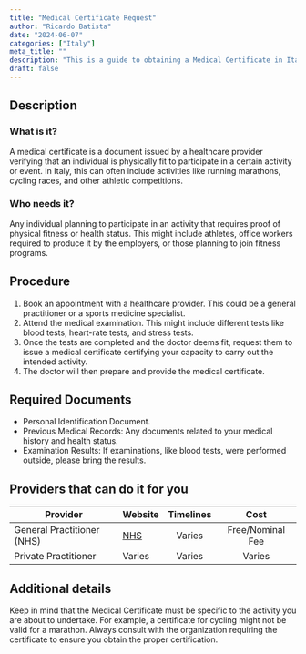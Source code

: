 ```yaml
---
title: "Medical Certificate Request"
author: "Ricardo Batista"
date: "2024-06-07"
categories: ["Italy"]
meta_title: ""
description: "This is a guide to obtaining a Medical Certificate in Italy, often required for participation in athletic activities such as marathons or cycling events."
draft: false
---
```


## Description
### What is it?
A medical certificate is a document issued by a healthcare provider verifying that an individual is physically fit to participate in a certain activity or event. In Italy, this can often include activities like running marathons, cycling races, and other athletic competitions.

### Who needs it?
Any individual planning to participate in an activity that requires proof of physical fitness or health status. This might include athletes, office workers required to produce it by the employers, or those planning to join fitness programs.

## Procedure
1. Book an appointment with a healthcare provider. This could be a general practitioner or a sports medicine specialist.
2. Attend the medical examination. This might include different tests like blood tests, heart-rate tests, and stress tests.
3. Once the tests are completed and the doctor deems fit, request them to issue a medical certificate certifying your capacity to carry out the intended activity. 
4. The doctor will then prepare and provide the medical certificate.

## Required Documents
- Personal Identification Document.
- Previous Medical Records: Any documents related to your medical history and health status.
- Examination Results: If examinations, like blood tests, were performed outside, please bring the results.

## Providers that can do it for you

| Provider        |     Website     |     Timelines    |       Cost      |
| --------------- | --------------- |  :-------------: | :-------------: |
| General Practitioner (NHS) |  [NHS](https://www.nhs.uk/)       |      Varies      |        Free/Nominal Fee       |
| Private Practitioner      |  Varies       |      Varies      |        Varies       |

## Additional details
Keep in mind that the Medical Certificate must be specific to the activity you are about to undertake. For example, a certificate for cycling might not be valid for a marathon. Always consult with the organization requiring the certificate to ensure you obtain the proper certification.